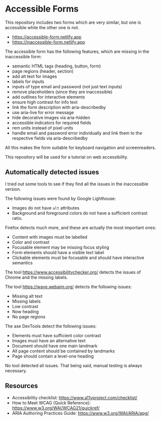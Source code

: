 # Accessible Forms

This repository includes two forms which are very similar, but one is accessible while the other one is not.

-   https://accessible-form.netlify.app
-   https://inaccessible-form.netlify.app

The accessible form has the following features, which are missing in the inaccessible form:

-   semantic HTML tags (heading, button, form)
-   page regions (header, section)
-   add alt text for images
-   labels for inputs
-   inputs of type email and password (not just text inputs)
-   remove placeholders (since they are inaccessible)
-   add outlines for interactive elements
-   ensure high contrast for info text
-   link the form description with aria-describedby
-   use aria-live for error message
-   hide decorative images via aria-hidden
-   accessible indicators for required fields
-   rem units instead of pixel units
-   handle email and password error individually and link them to the respective fields via aria-describedby

All this makes the form suitable for keyboard navigation and screenreaders.

This repository will be used for a tutorial on web accessibility.

## Automatically detected issues

I tried out some tools to see if they find all the issues in the inaccessible version.

The following issues were found by Google Lighthouse:

-   Images do not have `alt` attributes
-   Background and foreground colors do not have a sufficient contrast ratio.

Firefox detects much more, and these are actually the most important ones:

-   Content with images must be labelled
-   Color and contrast
-   Focusable element may be missing focus styling
-   Form elements should have a visible text label
-   Clickable elements must be focusable and should have interactive semantics

The tool https://www.accessibilitychecker.org/ detects the issues of Chrome and the missing labels.

The tool https://wave.webaim.org/ detects the following issues:

-   Missing alt text
-   Missing labels
-   Low contrast
-   Now heading
-   No page regions

The axe DevTools detect the following issues:

-   Elements must have sufficient color contrast
-   Images must have an alternative text
-   Document should have one main landmark
-   All page content should be contained by landmarks
-   Page should contain a level-one heading

No tool detected all issues. That being said, manual testing is always necessary.

## Resources

-   Accessibility checklist: https://www.a11yproject.com/checklist/
-   How to Meet WCAG (Quick Reference): https://www.w3.org/WAI/WCAG21/quickref/
-   ARIA Authoring Practices Guide: https://www.w3.org/WAI/ARIA/apg/

